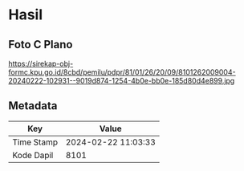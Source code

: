 # Hasil

## Foto C Plano

https://sirekap-obj-formc.kpu.go.id/8cbd/pemilu/pdpr/81/01/26/20/09/8101262009004-20240222-102931--9019d874-1254-4b0e-bb0e-185d80d4e899.jpg


## Metadata

| Key        | Value               |
| ---------- | ------------------- |
| Time Stamp | 2024-02-22 11:03:33 |
| Kode Dapil | 8101                |



